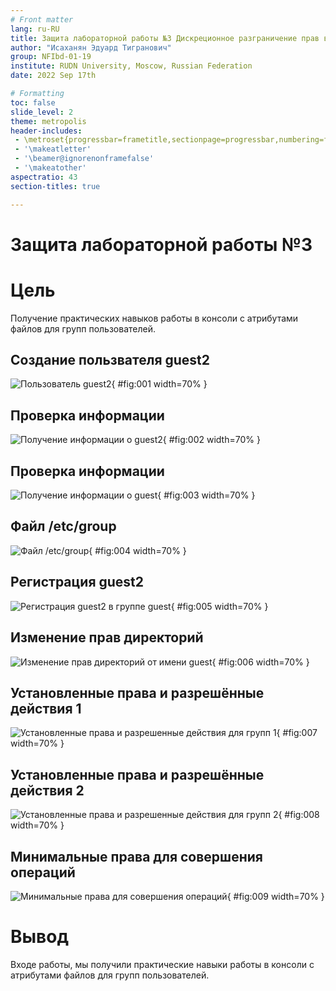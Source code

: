 ```yaml
---
# Front matter
lang: ru-RU
title: Защита лабораторной работы №3 Дискреционное разграничение прав в Linux. Два пользователя
author: "Исаханян Эдуард Тигранович"
group: NFIbd-01-19
institute: RUDN University, Moscow, Russian Federation
date: 2022 Sep 17th

# Formatting
toc: false
slide_level: 2
theme: metropolis
header-includes: 
 - \metroset{progressbar=frametitle,sectionpage=progressbar,numbering=fraction}
 - '\makeatletter'
 - '\beamer@ignorenonframefalse'
 - '\makeatother'
aspectratio: 43
section-titles: true

---
```


# Защита лабораторной работы №3  

# Цель

Получение практических навыков работы в консоли с атрибутами файлов для групп пользователей.

## Создание пользвателя guest2

![Пользователь guest2](images/1.png){ #fig:001 width=70% }

## Проверка информации 

![Получение информации о guest2](images/2.png){ #fig:002 width=70% }

## Проверка информации

![Получение информации о guest](images/3.png){ #fig:003 width=70% }

## Файл /etc/group

![Файл /etc/group](images/4.png){ #fig:004 width=70% }

## Регистрация guest2

![Регистрация guest2 в группе guest](images/5.png){ #fig:005 width=70% }

## Изменение прав директорий

![Изменение прав директорий от имени guest](images/6.png){ #fig:006 width=70% }

## Установленные права и разрешённые действия 1

![Установленные права и разрешенные действия для групп 1](images/7.png){ #fig:007 width=70% }

## Установленные права и разрешённые действия 2

![Установленные права и разрешенные действия для групп 2](images/8.png){ #fig:008 width=70% }

## Минимальные права для совершения операций

![Минимальные права для совершения операций](images/9.png){ #fig:009 width=70% }

# Вывод   

Входе работы, мы получили практические навыки работы в консоли с атрибутами файлов для групп пользователей.




